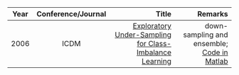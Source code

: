 | Year       | Conference/Journal       | Title  | Remarks
| ------------- |:-------------:| --------------:|------------:|
|2006			|    ICDM   |    [Exploratory Under-Sampling for Class-Imbalance Learning](http://cs.nju.edu.cn/zhouzh/zhouzh.files/publication/icdm06d.pdf)  |  down-sampling and ensemble; [Code in Matlab](http://lamda.nju.edu.cn/code_EasyEnsemble.ashx) |
